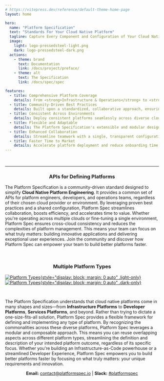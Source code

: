```yaml
---
# https://vitepress.dev/reference/default-theme-home-page
layout: home

hero:
  name: "Platform Specification"
  text: "Standards For Your Cloud Native Platform"
  tagline: Capture Every Component and Configuration of Your Cloud Native Platform in One Unified Standard
  image:
    light: logo-pressedsteel-light.png
    dark: logo-pressedsteel-dark.png
  actions:
    - theme: brand
      text: Documentation
      link: /docs/project/preface/
    - theme: alt
      text: The Specification
      link: /docs/spec/spec

features:
  - title: Comprehensive Platform Coverage
    details: From <strong>Infrastructure & Operations</strong> to <strong>Application Development</strong> and <strong>Services Control Planes</strong>, Platform Spec defines standards for all major platform types.
  - title: Community-Driven Best Practices
    details: Built upon a standardized, collaborative approach, ensuring best practices are shared and evolved by the cloud native community.
  - title: Consistent Across Environments
    details: Deploy consistent platforms seamlessly across diverse cloud providers and environments, fostering portability and efficiency.
  - title: Flexible and Adaptable
    details: The Platform Specification's extensible and modular design allows for easy integration of new technologies and customizations.
  - title: Enhanced Collaboration
    details: Streamline teamwork with a single, transparent configuration file, enabling platform engineers, developers, and operations teams to work in sync.
  - title: Faster Time to Market
    details: Accelerate platform deployment and reduce onboarding time with a clear, structured framework that empowers new team members quickly.
---
```


<style>
:root {
  --vp-home-hero-name-color: transparent;
  --vp-home-hero-name-background: -webkit-linear-gradient(120deg, #3451b2 30%, #8596d0);
  --vp-home-hero-image-background-image: linear-gradient(-45deg, #99a8d8 50%, #99a8d8 50%);
  --vp-home-hero-image-filter: blur(44px);
}

@media (min-width: 640px) {
  :root {
    --vp-home-hero-image-filter: blur(56px);
  }
}

@media (min-width: 960px) {
  :root {
    --vp-home-hero-image-filter: blur(68px);
  }
}
</style>

<p>&nbsp;</p>

---

<h3>
<center>
APIs for Defining Platforms
</center>
</h3>

The Platform Specification is a community-driven standard designed to simplify <strong>Cloud Native Platform Engineering</strong>. It provides a common set of APIs for platform engineers, developers, and operations teams, regardless of their chosen cloud provider or environment. By leveraging proven best practices and a shared configuration, Platform Spec streamlines collaboration, boosts efficiency, and accelerates time to value. Whether you're operating across multiple clouds or fine-tuning a single environment, Platform Spec ensures cross-cloud consistency and reduces the complexities of platform management. This means your team can focus on what truly matters: building innovative applications and delivering exceptional user experiences. Join the community and discover how Platform Spec can empower your team to build better platforms faster.

<p>&nbsp;</p>

<h3>
<center>
Multiple Platform Types
</center>
</h3>

[![Platform Types](/PlatformTypes-light.drawio.png){style="display: block; margin: 0 auto" .light-only}](/docs/types/types)
[![Platform Types](/PlatformTypes-dark.drawio.png){style="display: block; margin: 0 auto" .dark-only}](/docs/types/types)

<p>&nbsp;</p>

The Platform Specification understands that cloud native platforms come in many shapes and sizes—from <strong>Infrastructure Platforms</strong> to <strong>Developer Platforms</strong>, <strong>Services Platforms</strong>, and beyond.  Rather than trying to dictate a one-size-fits-all solution, Platform Spec provides a flexible framework for defining and implementing any type of platform. By recognizing the commonalities across these diverse platforms, Platform Spec leverages a modular and composable approach. This means you can reuse overlapping aspects across different platform types, streamlining the definition and description of your intended platform outcome, regardless of its specific focus. Whether you're building an Infrastructure-as-Code powerhouse or a streamlined Developer Experience, Platform Spec empowers you to build better platforms faster by focusing on what truly matters: your unique requirements and innovation.

<p align="center"><b>Email:</b> <a href="mailto:contact@platformspec.io">contact@platformspec.io</a> | <b>Slack:</b> <a href="https://cloud-native.slack.com/archives/C0826E3MFFA">#platformspec</a></p>